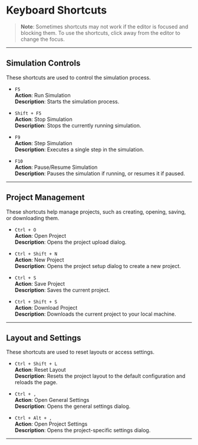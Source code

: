 # Keyboard Shortcuts
<!-- Intro -->

> **Note**: Sometimes shortcuts may not work if the editor is focused and blocking them. To use the shortcuts, click away from the editor to change the focus.
---

## Simulation Controls
These shortcuts are used to control the simulation process.

- `F5`  
    **Action**: Run Simulation  
    **Description**: Starts the simulation process.

- `Shift + F5`  
    **Action**: Stop Simulation  
    **Description**: Stops the currently running simulation.

- `F9`  
    **Action**: Step Simulation  
    **Description**: Executes a single step in the simulation.

- `F10`  
    **Action**: Pause/Resume Simulation  
    **Description**: Pauses the simulation if running, or resumes it if paused.

---

## Project Management
These shortcuts help manage projects, such as creating, opening, saving, or downloading them.

- `Ctrl + O`  
    **Action**: Open Project  
    **Description**: Opens the project upload dialog.

- `Ctrl + Shift + N`  
    **Action**: New Project  
    **Description**: Opens the project setup dialog to create a new project.

- `Ctrl + S`  
    **Action**: Save Project  
    **Description**: Saves the current project.

- `Ctrl + Shift + S`  
    **Action**: Download Project  
    **Description**: Downloads the current project to your local machine.

---

## Layout and Settings
These shortcuts are used to reset layouts or access settings.

- `Ctrl + Shift + L`  
    **Action**: Reset Layout  
    **Description**: Resets the project layout to the default configuration and reloads the page.

- `Ctrl + ,`  
    **Action**: Open General Settings  
    **Description**: Opens the general settings dialog.

- `Ctrl + Alt + ,`  
    **Action**: Open Project Settings  
    **Description**: Opens the project-specific settings dialog.

---
